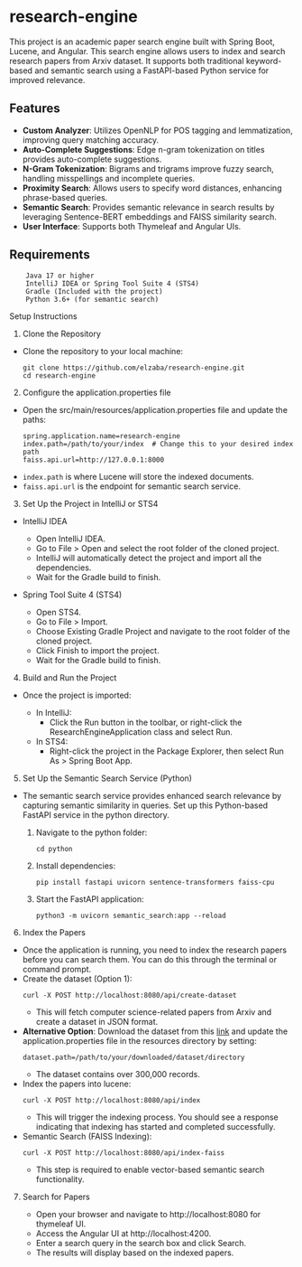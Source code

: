 # research-engine

This project is an academic paper search engine built with Spring Boot, Lucene, and Angular. This search engine allows users to index and search research papers from Arxiv dataset. It supports both traditional keyword-based and semantic search using a FastAPI-based Python service for improved relevance.

## Features
- **Custom Analyzer**: Utilizes OpenNLP for POS tagging and lemmatization, improving query matching accuracy.
- **Auto-Complete Suggestions**: Edge n-gram tokenization on titles provides auto-complete suggestions. 
- **N-Gram Tokenization**: Bigrams and trigrams improve fuzzy search, handling misspellings and incomplete queries.
- **Proximity Search**: Allows users to specify word distances, enhancing phrase-based queries.
- **Semantic Search**: Provides semantic relevance in search results by leveraging Sentence-BERT embeddings and FAISS similarity search.
- **User Interface**: Supports both Thymeleaf and Angular UIs.

## Requirements
```
    Java 17 or higher
    IntelliJ IDEA or Spring Tool Suite 4 (STS4)
    Gradle (Included with the project)
    Python 3.6+ (for semantic search)
```

Setup Instructions
1. Clone the Repository

- Clone the repository to your local machine:
  ```
  git clone https://github.com/elzaba/research-engine.git
  cd research-engine
  ```

2. Configure the application.properties file

- Open the src/main/resources/application.properties file and update the paths:
  ```
  spring.application.name=research-engine
  index.path=/path/to/your/index  # Change this to your desired index path
  faiss.api.url=http://127.0.0.1:8000
  ```
- `index.path` is where Lucene will store the indexed documents.
- `faiss.api.url` is the endpoint for semantic search service.

3. Set Up the Project in IntelliJ or STS4
- IntelliJ IDEA

    - Open IntelliJ IDEA.
    - Go to File > Open and select the root folder of the cloned project.
    - IntelliJ will automatically detect the project and import all the dependencies.
    - Wait for the Gradle build to finish.

- Spring Tool Suite 4 (STS4)

    - Open STS4.
    - Go to File > Import.
    - Choose Existing Gradle Project and navigate to the root folder of the cloned project.
    - Click Finish to import the project.
    - Wait for the Gradle build to finish.

4. Build and Run the Project

- Once the project is imported:

    - In IntelliJ:
        - Click the Run button in the toolbar, or right-click the ResearchEngineApplication class and select Run.
    - In STS4:
        - Right-click the project in the Package Explorer, then select Run As > Spring Boot App.

5. Set Up the Semantic Search Service (Python)
   
- The semantic search service provides enhanced search relevance by capturing semantic similarity in queries. Set up this Python-based FastAPI service in the python directory.

  1. Navigate to the python folder:
     ```
     cd python
     ```
  2. Install dependencies:
     ```
     pip install fastapi uvicorn sentence-transformers faiss-cpu
     ```
  3. Start the FastAPI application:
     ```
     python3 -m uvicorn semantic_search:app --reload
     ```

6. Index the Papers

- Once the application is running, you need to index the research papers before you can search them. You can do this through the terminal or command prompt.
- Create the dataset (Option 1):
  ```
  curl -X POST http://localhost:8080/api/create-dataset
  ```
  - This will fetch computer science-related papers from Arxiv and create a dataset in JSON format.
- **Alternative Option**: Download the dataset from this [link](https://drive.google.com/file/d/1LQL9NVH-CN33EVOF0xnoiOBITo5VbVKp/view?usp=drive_link)
  and update the application.properties file in the resources directory by setting:
  ```
  dataset.path=/path/to/your/downloaded/dataset/directory
  ```
  - The dataset contains over 300,000 records.
- Index the papers into lucene:
  ```
  curl -X POST http://localhost:8080/api/index
  ```
  - This will trigger the indexing process. You should see a response indicating that indexing has started and completed successfully.
- Semantic Search (FAISS Indexing):
  ```
  curl -X POST http://localhost:8080/api/index-faiss
  ```
  - This step is required to enable vector-based semantic search functionality.
7. Search for Papers

    - Open your browser and navigate to http://localhost:8080 for thymeleaf UI.
    - Access the Angular UI at http://localhost:4200.
    - Enter a search query in the search box and click Search.
    - The results will display based on the indexed papers.  
